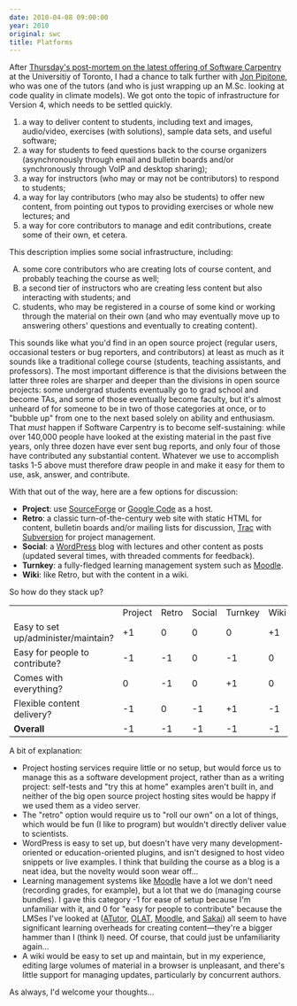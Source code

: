 ```yaml
---
date: 2010-04-08 09:00:00
year: 2010
original: swc
title: Platforms
---
```

<p>After <a href="{{site.baseurl}}/blog/2010/04/feedback-and-boundaries.html">Thursday's post-mortem on the latest offering of Software Carpentry</a> at the Universitiy of Toronto, I had a chance to talk further with <a href="http://skoolr.blogspot.com/">Jon Pipitone</a>, who was one of the tutors (and who is just wrapping up an M.Sc. looking at code quality in climate models). We got onto the topic of infrastructure for Version 4, which needs to be settled quickly.</p>
<ol>
<li>a way to deliver content to students, including text and images, audio/video, exercises (with solutions), sample data sets, and useful software;</li>
<li>a way for students to feed questions back to the course organizers (asynchronously through email and bulletin boards and/or synchronously through VoIP and desktop sharing);</li>
<li>a way for instructors (who may or may not be contributors) to respond to students;</li>
<li>a way for lay contributors (who may also be students) to offer new content, from pointing out typos to providing exercises or whole new lectures; and</li>
<li>a way for core contributors to manage and edit contributions, create some of their own, et cetera.</li>
</ol>
<p>This description implies some social infrastructure, including:</p>
<ol type="A">
<li>some core contributors who are creating lots of course content, and probably teaching the course as well;</li>
<li>a second tier of instructors who are creating less content but also interacting with students; and</li>
<li>students, who may be registered in a course of some kind or working through the material on their own (and who may eventually move up to answering others' questions and eventually to creating content).</li>
</ol>
<p>This sounds like what you'd find in an open source project (regular users, occasional testers or bug reporters, and contributors) at least as much as it sounds like a traditional college course (students, teaching assistants, and professors). The most important difference is that the divisions between the latter three roles are sharper and deeper than the divisions in open source projects: some undergrad students eventually go to grad school and become TAs, and some of those eventually become faculty, but it's almost unheard of for someone to be in two of those categories at once, or to "bubble up" from one to the next based solely on ability and enthusiasm. That <em>must</em> happen if Software Carpentry is to become self-sustaining: while over 140,000 people have looked at the existing material in the past five years, only three dozen have ever sent bug reports, and only four of those have contributed any substantial content. Whatever we use to accomplish tasks 1-5 above must therefore draw people in and make it easy for them to use, ask, answer, and contribute.</p>
<p>With that out of the way, here are a few options for discussion:</p>
<ul>
<li><strong>Project</strong>: use <a href="http://sourceforge.net">SourceForge</a> or <a href="http://code.google.com">Google Code</a> as a host.</li>
<li><strong>Retro</strong>: a classic turn-of-the-century web site with static HTML for content, bulletin boards and/or mailing lists for discussion, <a href="http://trac.edgewall.org">Trac</a> with <a href="http://subversion.tigris.org">Subversion</a> for project management.</li>
<li><strong>Social</strong>: a <a href="http://www.wordpress.com">WordPress</a> blog with lectures and other content as posts (updated several times, with threaded comments for feedback).</li>
<li><strong>Turnkey</strong>: a fully-fledged learning management system such as <a href="http://moodle.org/">Moodle</a>.</li>
<li><strong>Wiki</strong>: like Retro, but with the content in a wiki.</li>
</ul>
<p>So how do they stack up?</p>
<table>
<tbody>
<tr>
<td></td>
<td>Project</td>
<td>Retro</td>
<td>Social</td>
<td>Turnkey</td>
<td>Wiki</td>
</tr>
<tr>
<td>Easy to set up/administer/maintain?</td>
<td>+1</td>
<td>0</td>
<td>0</td>
<td>0</td>
<td>+1</td>
</tr>
<tr>
<td>Easy for people to contribute?</td>
<td>-1</td>
<td>-1</td>
<td>0</td>
<td>-1</td>
<td>0</td>
</tr>
<tr>
<td>Comes with everything?</td>
<td>0</td>
<td>-1</td>
<td>0</td>
<td>+1</td>
<td>0</td>
</tr>
<tr>
<td>Flexible content delivery?</td>
<td>-1</td>
<td>0</td>
<td>-1</td>
<td>+1</td>
<td>-1</td>
</tr>
<tr>
<td><strong>Overall</strong></td>
<td>-1</td>
<td>-1</td>
<td>-1</td>
<td>-1</td>
<td>-1</td>
</tr>
</tbody>
</table>
<p>A bit of explanation:</p>
<ul>
<li>Project hosting services require little or no setup, but would force us to manage this as a software development project, rather than as a writing project: self-tests and "try this at home" examples aren't built in, and neither of the big open source project hosting sites would be happy if we used them as a video server.</li>
<li>The "retro" option would require us to "roll our own" on a lot of things, which would be fun (I like to program) but wouldn't directly deliver value to scientists.</li>
<li>WordPress is easy to set up, but doesn't have very many development-oriented or education-oriented plugins, and isn't designed to host video snippets or live examples. I think that building the course as a blog is a neat idea, but the novelty would soon wear off...</li>
<li>Learning management systems like <a href="http://moodle.org">Moodle</a> have a lot we don't need (recording grades, for example), but a lot that we do (managing course bundles). I gave this category -1 for ease of setup because I'm unfamiliar with it, and 0 for "easy for people to contribute" because the LMSes I've looked at (<a href="http://atutor.ca/">ATutor</a>, <a href="http://olat.org">OLAT</a>, <a href="http://moodle.org">Moodle</a>, and <a href="http://sakaiproject.org/">Sakai</a>)  all seem to have significant learning overheads for creating content&mdash;they're a bigger hammer than I (think I) need. Of course, that could just be unfamiliarity again...</li>
<li>A wiki would be easy to set up and maintain, but in my experience, editing large volumes of material in a browser is unpleasant, and there's little support for managing updates, particularly by concurrent authors.</li>
</ul>
<p>As always, I'd welcome your thoughts...</p>
